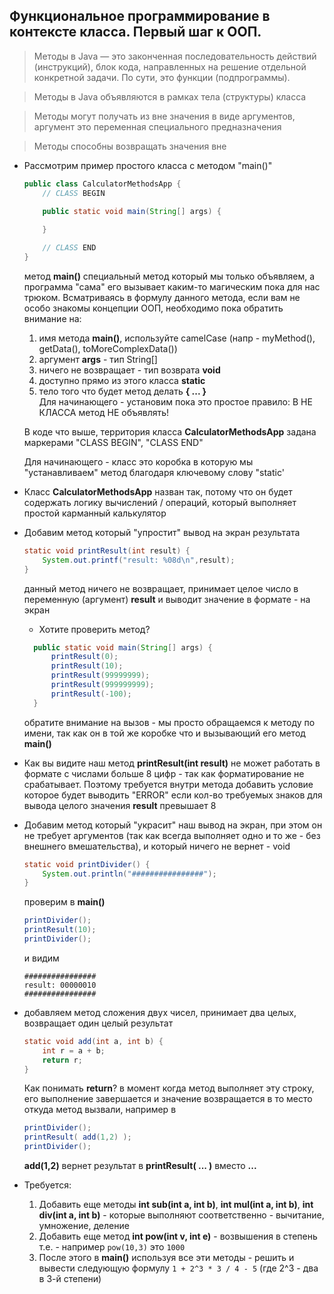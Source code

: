 ## Функциональное программирование в контексте класса. Первый шаг к ООП. 

> Методы в Java — это законченная последовательность действий (инструкций), блок кода, направленных на решение отдельной конкретной задачи. По сути, это функции (подпрограммы).
 
> Методы в Java объявляются в рамках тела (структуры) класса
 
> Методы могут получать из вне значения в виде аргументов, аргумент это переменная специального предназначения
 
> Методы способны возвращать значения вне


* Рассмотрим пример простого класса с методом "main()"
  
    ```java
    public class CalculatorMethodsApp {
        // CLASS BEGIN
        
        public static void main(String[] args) {

        }

        // CLASS END
    }
    ```
    метод **main()** специальный метод который мы только объявляем, а программа "сама" его вызывает каким-то магическим пока для нас трюком.
    Всматриваясь в формулу данного метода, если вам не особо знакомы концепции ООП, необходимо пока обратить внимание на:
     1. имя метода **main()**, используйте camelCase (напр - myMethod(), getData(), toMoreComplexData()) 
     2. аргумент **args** - тип String[]
     3. ничего не возвращает - тип возврата **void**
     4. доступно прямо из этого класса **static**
     5. тело того что будет метод делать **{ ... }**   
    Для начинающего - установим пока это простое правило: В НЕ КЛАССА метод НЕ объявлять! 

    В коде  что выше, территория класса **CalculatorMethodsApp** задана маркерами "CLASS BEGIN", "CLASS END"

    Для начинающего - класс это коробка в которую мы "устанавливаем" метод благодаря ключевому слову "static'

* Класс **CalculatorMethodsApp** назван так, потому что он будет содержать логику вычислений / операций, который выполняет простой карманный калькулятор
* Добавим метод который "упростит" вывод на экран результата
  ```java
  static void printResult(int result) {
      System.out.printf("result: %08d\n",result);
  }
  ``` 
  данный метод ничего не возвращает, принимает целое число в переменную (аргумент) **result** и выводит значение в формате - на экран
  
   -  Хотите проверить метод? 
  ```java
    public static void main(String[] args) {
        printResult(0);
        printResult(10);
        printResult(99999999);
        printResult(999999999);
        printResult(-100);
    }
  ```
  обратите внимание на вызов - мы просто обращаемся к методу по имени, так как он в той же коробке что и вызывающий его метод **main()**

* Как вы видите наш метод **printResult(int result)** не может работать в формате с числами больше 8 цифр - так как форматирование не срабатывает. Поэтому требуется внутри метода добавить условие которое будет выводить "ERROR" если кол-во требуемых знаков для вывода целого значения **result** превышает 8

* Добавим метод который "украсит" наш вывод на экран, при этом он не требует аргументов (так как всегда выполняет одно и то же - без внешнего вмешательства), и который ничего не вернет - void
    ```java
    static void printDivider() {
        System.out.println("################");
    }
    ```   
    проверим в **main()**

    ```java
    printDivider();
    printResult(10);
    printDivider();
    ```

    и видим 

    ```
    ################
    result: 00000010
    ################
    ```

* добавляем метод сложения двух чисел, принимает два целых, возвращает один целый результат
    ```java
    static void add(int a, int b) {
        int r = a + b;
        return r;
    }
    ```  
    Как понимать **return**? в момент когда метод выполняет эту строку, его выполнение завершается и значение возвращается в то место откуда метод вызвали, например в
    
    ```java
    printDivider();
    printResult( add(1,2) );
    printDivider();
    ```
    **add(1,2)** вернет результат в **printResult( ... )** вместо **...**

* Требуется:
  1. Добавить еще методы **int sub(int a, int b)**, **int mul(int a, int b)**, **int div(int a, int b)** - которые выполняют соответственно - вычитание, умножение, деление
  2. Добавить еще метод **int pow(int v, int e)** - возвышения в степень т.е. - например ```pow(10,3)``` это ```1000```
  3. После этого в **main()** используя все эти методы - решить и вывести следующую формулу ```1 + 2^3 * 3 / 4 - 5``` (где 2^3 - два в 3-й степени)


